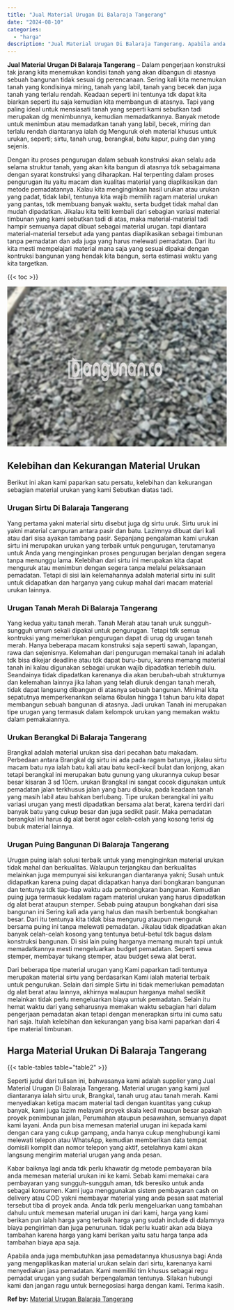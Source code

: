 ```yaml
---
title: "Jual Material Urugan Di Balaraja Tangerang"
date: "2024-08-10"
categories: 
  - "harga"
description: "Jual Material Urugan Di Balaraja Tangerang. Apabila anda juga membutuhkan jasa pemadatannya khususnya bagi Anda yang mengaplikasikan material urukan selain d..."
---
```


**Jual Material Urugan Di Balaraja Tangerang** – Dalam pengerjaan konstruksi tak jarang kita menemukan kondisi tanah yang akan dibangun di atasnya sebuah bangunan tidak sesuai dg perencanaan. Sering kali kita menemukan tanah yang kondisinya miring, tanah yang labil, tanah yang becek dan juga tanah yang terlalu rendah. Keadaan seperti ini tentunya tdk dapat kita biarkan seperti itu saja kemudian kita membangun di atasnya. Tapi yang paling ideal untuk mensiasati tanah yang seperti kami sebutkan tadi merupakan dg menimbunnya, kemudian memadatkannya. Banyak metode untuk menimbun atau memadatkan tanah yang labil, becek, miring dan terlalu rendah diantaranya ialah dg Menguruk oleh material khusus untuk urukan, seperti; sirtu, tanah urug, berangkal, batu kapur, puing dan yang sejenis.

Dengan itu proses pengurugan dalam sebuah konstruksi akan selalu ada selama struktur tanah, yang akan kita bangun di atasnya tdk sebagaimana dengan syarat konstruksi yang diharapkan. Hal terpenting dalam proses pengurugan itu yaitu macam dan kualitas material yang diaplikasikan dan metode pemadatannya. Kalau kita menginginkan hasil urukan atau urukan yang padat, tidak labil, tentunya kita wajib memilih ragam material urukan yang pantas, tdk membuang banyak waktu, serta budget tidak mahal dan mudah dipadatkan. Jikalau kita teliti kembali dari sebagian variasi material timbunan yang kami sebutkan tadi di atas, maka material-material tadi hampir semuanya dapat dibuat sebagai material urugan. tapi diantara material-material tersebut ada yang pantas diaplikasikan sebagai timbunan tanpa pemadatan dan ada juga yang harus melewati pemadatan. Dari itu kita mesti mempelajari material mana saja yang sesuai dipakai dengan kontruksi bangunan yang hendak kita bangun, serta estimasi waktu yang kita targetkan.

{{< toc >}}

![Jual Material Urugan Di Balaraja Tangerang](/images/jual-urugan-29.png)

## Kelebihan dan Kekurangan Material Urukan

Berikut ini akan kami paparkan satu persatu, kelebihan dan kekurangan sebagian material urukan yang kami Sebutkan diatas tadi.

### Urugan Sirtu Di Balaraja Tangerang

Yang pertama yakni material sirtu disebut juga dg sirtu uruk. Sirtu uruk ini yakni material campuran antara pasir dan batu. Lazimnya dibuat dari kali atau dari sisa ayakan tambang pasir. Sepanjang pengalaman kami urukan sirtu ini merupakan urukan yang terbaik untuk pengurugan, terutamanya untuk Anda yang menginginkan proses pengurugan berjalan dengan segera tanpa menunggu lama. Kelebihan dari sirtu ini merupakan kita dapat menguruk atau menimbun dengan segera tanpa melalui pelaksanaan pemadatan. Tetapi di sisi lain kelemahannya adalah material sirtu ini sulit untuk didapatkan dan harganya yang cukup mahal dari macam material urukan lainnya.

### Urugan Tanah Merah Di Balaraja Tangerang

Yang kedua yaitu tanah merah. Tanah Merah atau tanah uruk sungguh-sungguh umum sekali dipakai untuk pengurugan. Tetapi tdk semua kontruksi yang memerlukan pengurugan dapat di urug dg urugan tanah merah. Hanya beberapa macam konstruksi saja seperti sawah, lapangan, rawa dan sejenisnya. Kelemahan dari pengurugan memakai tanah ini adalah tdk bisa dikejar deadline atau tdk dapat buru-buru, karena memang material tanah ini kalau digunakan sebagai urukan wajib dipadatkan terlebih dulu. Seandainya tidak dipadatkan karenanya dia akan berubah-ubah strukturnya dan kelemahan lainnya jika lahan yang telah diuruk dengan tanah merah, tidak dapat langsung dibangun di atasnya sebuah bangunan. Minimal kita sepatutnya memperkenankan selama 6bulan hingga 1 tahun baru kita dapat membangun sebuah bangunan di atasnya. Jadi urukan Tanah ini merupakan tipe urugan yang termasuk dalam kelompok urukan yang memakan waktu dalam pemakaiannya.

### Urukan Berangkal Di Balaraja Tangerang

Brangkal adalah material urukan sisa dari pecahan batu makadam. Perbedaan antara Brangkal dg sirtu ini ada pada ragam batunya, jikalau sirtu macam batu nya ialah batu kali atau batu kecil-kecil bulat dan lonjong, akan tetapi berangkal ini merupakan batu gunung yang ukurannya cukup besar besar kisaran 3 sd 10cm. urukan Brangkal ini sangat cocok digunakan untuk pemadatan jalan terkhusus jalan yang baru dibuka, pada keadaan tanah yang masih labil atau bahkan berlubang. Tipe urukan berangkal ini yaitu variasi urugan yang mesti dipadatkan bersama alat berat, karena terdiri dari banyak batu yang cukup besar dan juga sedikit pasir. Maka pemadatan berangkal ini harus dg alat berat agar celah-celah yang kosong terisi dg bubuk material lainnya.

### Urugan Puing Bangunan Di Balaraja Tangerang

Urugan puing ialah solusi terbaik untuk yang menginginkan material urukan tidak mahal dan berkualitas. Walaupun terjangkau dan berkualitas melainkan juga mempunyai sisi kekurangan diantaranya yakni; Susah untuk didapatkan karena puing dapat didapatkan hanya dari bongkaran bangunan dan tentunya tdk tiap-tiap waktu ada pembongkaran bangunan. Kemudian puing juga termasuk kedalam ragam material urukan yang harus dipadatkan dg alat berat ataupun stemper. Sebab puing ataupun bongkahan dari sisa bangunan ini Sering kali ada yang halus dan masih berbentuk bongkahan besar. Dari itu tentunya kita tidak bisa mengurug ataupun menguruk bersama puing ini tanpa melewati pemadatan. Jikalau tidak dipadatkan akan banyak celah-celah kosong yang tentunya betul-betul tdk bagus dalam konstruksi bangunan. Di sisi lain puing harganya memang murah tapi untuk memadatkannya mesti mengeluarkan budget pemadatan. Seperti sewa stemper, membayar tukang stemper, atau budget sewa alat berat.

Dari beberapa tipe material urugan yang Kami paparkan tadi tentunya merupakan material sirtu yang berdasarkan Kami ialah material terbaik untuk pengurukan. Selain dari simple Sirtu ini tidak memerlukan pemadatan dg alat berat atau lainnya, akhirnya walaupun harganya mahal sedikit melainkan tidak perlu mengeluarkan biaya untuk pemadatan. Selain itu hemat waktu dari yang seharusnya memakan waktu sebagian hari dalam pengerjaan pemadatan akan tetapi dengan menerapkan sirtu ini cuma satu hari saja. Itulah kelebihan dan kekurangan yang bisa kami paparkan dari 4 tipe material timbunan.

## Harga Material Urukan Di Balaraja Tangerang

{{< table-tables table="table2" >}}

Seperti judul dari tulisan ini, bahwasanya kami adalah supplier yang Jual Material Urugan Di Balaraja Tangerang. Material urugan yang kami jual diantaranya ialah sirtu uruk, Brangkal, tanah urug atau tanah merah. Kami menyediakan ketiga macam material tadi dengan kuantitas yang cukup banyak, kami juga lazim melayani proyek skala kecil maupun besar apakah proyek penimbunan jalan, Perumahan ataupun pesawahan, semuanya dapat kami layani. Anda pun bisa memesan material urugan ini kepada kami dengan cara yang cukup gampang, anda hanya cukup menghubungi kami melewati telepon atau WhatsApp, kemudian memberikan data tempat domisili komplit dan nomor telepon yang aktif, setelahnya kami akan langsung mengirim material urugan yang anda pesan.

Kabar baiknya lagi anda tdk perlu khawatir dg metode pembayaran bila anda memesan material urukan ini ke kami. Sebab kami memakai cara pembayaran yang sungguh-sungguh aman, tdk beresiko untuk anda sebagai konsumen. Kami juga menggunakan sistem pembayaran cash on delivery atau COD yakni membayar material yang anda pesan saat material tersebut tiba di proyek anda. Anda tdk perlu mengeluarkan uang tambahan dahulu untuk memesan material urugan ini dari kami, harga yang kami berikan pun ialah harga yang terbaik harga yang sudah include di dalamnya biaya pengiriman dan juga penurunan. tidak perlu kuatir akan ada biaya tambahan karena harga yang kami berikan yaitu satu harga tanpa ada tambahan biaya apa saja.

Apabila anda juga membutuhkan jasa pemadatannya khususnya bagi Anda yang mengaplikasikan material urukan selain dari sirtu, karenanya kami menyediakan jasa pemadatan. Kami memiliki tim khusus sebagai regu pemadat urugan yang sudah berpengalaman tentunya. Silakan hubungi kami dan jangan ragu untuk bernegosiasi harga dengan kami. Terima kasih.

**Ref by:** [Material Urugan Balaraja Tangerang](https://id.wikipedia.org/wiki/Material)
